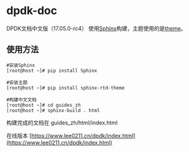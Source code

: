 # dpdk-doc
DPDK文档中文版（17.05.0-rc4）
使用[Sphinx](http://sphinx-doc.org/)构建，主题使用的是[theme](https://github.com/snide/sphinx_rtd_theme)。
## 使用方法
```
#安装Sphinx
[root@host ~]# pip install Sphinx

#安装主题
[root@host ~]# pip install sphinx-rtd-theme

#构建中文文档
[root@host ~]# cd guides_zh
[root@host ~]# sphinx-build . html

```
构建完成的文档在 guides_zh/html/index.html

在线版本 [https://www.lee0211.cn/dpdk/index.html](https://www.lee0211.cn/dpdk/index.html)
